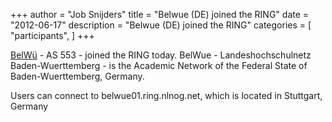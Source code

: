 +++
author = "Job Snijders"
title = "Belwue (DE) joined the RING"
date = "2012-06-17"
description = "Belwue (DE) joined the RING"
categories = [
    "participants",
]
+++

<a href="http://www.belwue.de">BelW&#252;</a> - AS 553 - joined the RING today. BelWue - Landeshochschulnetz Baden-Wuerttemberg - is the Academic Network of the Federal State of Baden-Wuerttemberg, Germany. 

Users can connect to belwue01.ring.nlnog.net, which is located in Stuttgart, Germany

